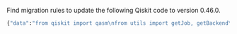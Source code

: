 Find migration rules to update the following Qiskit code to version 0.46.0.

```python
{"data":"from qiskit import qasm\nfrom utils import getJob, getBackend\n\nqasm_str = \"\"\"\nOPENQASM 2.0;\ninclude \"qelib1.inc\";\nqreg q[2];\ncreg c[2];\nh q[0];\ncx q[0], q[1];\nmeasure q -> c;\n\"\"\"\ncircuit1 = qasm.Qasm(data=qasm_str)\nprogram1 = circuit1.parse()\nqc1 = program1.get_circuit()\n\nsimulator = getBackend()\njob = getJob(qc1)\nresult = job.result()\ncounts = result.get_counts()\nprint(counts)"}
```